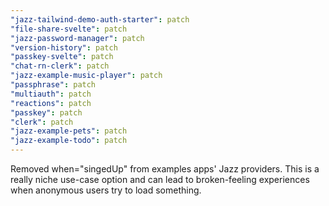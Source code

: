 ```yaml
---
"jazz-tailwind-demo-auth-starter": patch
"file-share-svelte": patch
"jazz-password-manager": patch
"version-history": patch
"passkey-svelte": patch
"chat-rn-clerk": patch
"jazz-example-music-player": patch
"passphrase": patch
"multiauth": patch
"reactions": patch
"passkey": patch
"clerk": patch
"jazz-example-pets": patch
"jazz-example-todo": patch
---
```


Removed when="singedUp" from examples apps' Jazz providers. This is a really niche use-case option and can lead to broken-feeling experiences when anonymous users try to load something.